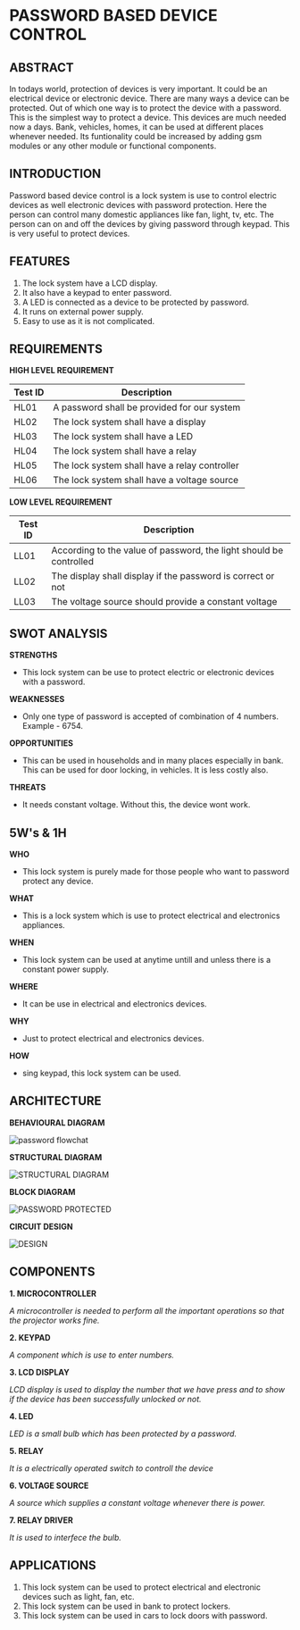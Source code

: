 **PASSWORD BASED DEVICE CONTROL** 
====================

**ABSTRACT**
--
In todays world, protection of devices is very important. It could be an electrical device or electronic device. There are many ways a device can be protected. Out of which one way is to protect the device with a password. This is the simplest way to protect a device. This devices are much needed now a days. Bank, vehicles, homes, it can be used at different places whenever needed. Its funtionality could be increased by adding gsm modules or any other module or functional components.


**INTRODUCTION**
--
Password based device control is a lock system is use to control electric devices as well electronic devices with password protection. Here the person can control many domestic appliances like fan, light, tv, etc. The person can on and off the devices by giving password through keypad. This is very useful to protect devices.

**FEATURES**
--

1) The lock system have a LCD display.
2) It also have a keypad to enter password.
3) A LED is connected as a device to be protected by password.
4) It runs on external power supply.
5) Easy to use as it is not complicated.

**REQUIREMENTS**
--


**HIGH LEVEL REQUIREMENT**

|Test ID  |    Description  |  
-------------|-----------------------------------
|HL01     |    A password shall be provided for our system | 
|HL02     |    The lock system shall have a display       |
|HL03     |    The lock system shall have a LED   |
|HL04     |    The lock system shall have a relay  |
|HL05     |    The lock system shall have a relay controller |
|HL06     |    The lock system shall have a voltage source |

**LOW LEVEL REQUIREMENT**

|Test ID   |  Description | 
------------------|-------------------
|LL01     | According to the value of password, the light should be controlled |
|LL02     | The display shall display if the password is correct or not|
|LL03     | The voltage source should provide a constant voltage |

**SWOT ANALYSIS**
--

__STRENGTHS__

- This lock system can be use to protect electric or electronic devices with a password.

**WEAKNESSES**

- Only one type of password is accepted of combination of 4 numbers. Example - 6754.  

**OPPORTUNITIES**

- This can be used in households and in many places especially in bank. This can be used for door locking, in vehicles. It is less costly also. 

**THREATS**

- It needs constant voltage. Without this, the device wont work.


**5W's & 1H**
--

**WHO**

 - This lock system is purely made for those people who want to password protect any device.
 
**WHAT**
 
- This is a lock system which is use to protect electrical and electronics appliances.
 
**WHEN**
 
- This lock system can be used at anytime untill and unless there is a constant power supply.
 
 **WHERE**
 
 - It can be use in electrical and electronics devices.

**WHY**

- Just to protect electrical and electronics devices.

**HOW**

- sing keypad, this lock system can be used.


**ARCHITECTURE**
--
**BEHAVIOURAL DIAGRAM**

![password flowchat](https://user-images.githubusercontent.com/98827063/155831933-b96e3068-270e-459c-82c8-17366a574897.jpg)

**STRUCTURAL DIAGRAM**

![STRUCTURAL DIAGRAM](https://user-images.githubusercontent.com/98827063/155833318-6aca2dd6-0fa7-4f78-9fc4-e2459e862fb2.jpg)

**BLOCK DIAGRAM**

![PASSWORD PROTECTED](https://user-images.githubusercontent.com/98827063/155761202-bf55b4eb-4ee6-410e-8744-81568326279f.jpg)

**CIRCUIT DESIGN**


![DESIGN](https://user-images.githubusercontent.com/98827063/155775580-4ed4fc77-7db1-44cd-aefd-8fbdb4f0334e.jpg)

**COMPONENTS**
--

**1.	MICROCONTROLLER**

_A microcontroller is needed to perform all the important operations so that the projector works fine._


**2.	KEYPAD**

_A component which is use to enter numbers._


**3.	LCD DISPLAY**

_LCD display is used to display the number that we have press and to show if the device has been successfully unlocked or not._


**4.	LED**

_LED is a small bulb which has been protected by a password._


**5.	RELAY**

_It is a electrically operated  switch to controll the device_


**6.	VOLTAGE SOURCE**

_A source which supplies a constant voltage whenever there is power._


**7.	RELAY DRIVER**

_It is used to interfece the bulb._

**APPLICATIONS**
--

1.	 This lock system can be used to protect electrical and electronic devices such as light, fan, etc.
2.	 This lock system can be used in  bank to protect lockers.
3.	 This lock system can be used in cars to lock doors with password.

